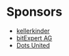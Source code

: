 # Sponsors

* [kellerkinder](https://www.kellerkinder.de)
* [bitExpert AG](https://www.bitExpert.de)
* [Dots United](https://dotsunited.de/)
